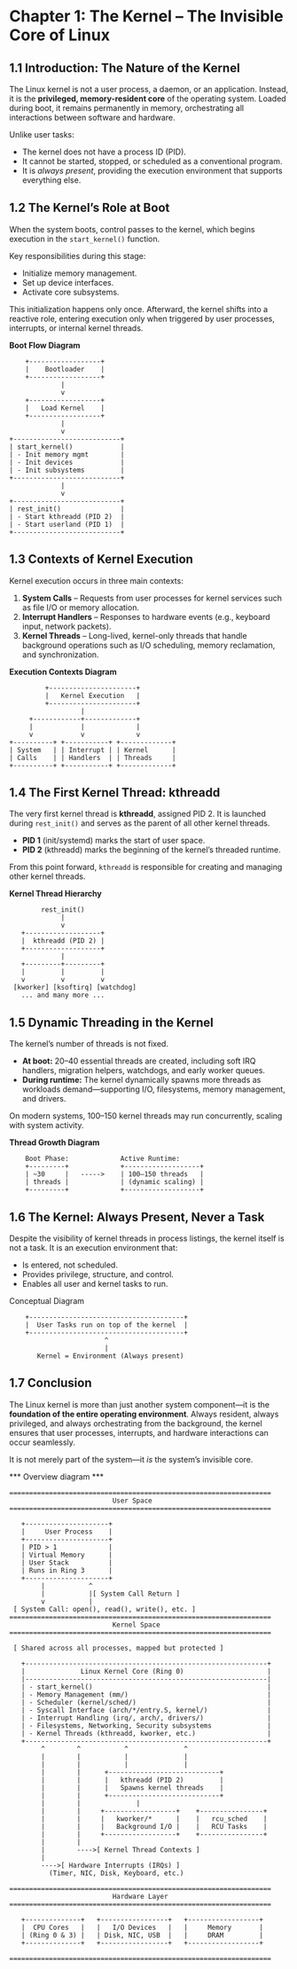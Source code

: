 # Chapter 1: The Kernel – The Invisible Core of Linux  


## 1.1 Introduction: The Nature of the Kernel  

The Linux kernel is not a user process, a daemon, or an application. Instead, it is the **privileged, memory-resident core** of the operating system. Loaded during boot, it remains permanently in memory, orchestrating all interactions between software and hardware.  

Unlike user tasks:  
- The kernel does not have a process ID (PID).  
- It cannot be started, stopped, or scheduled as a conventional program.  
- It is *always present*, providing the execution environment that supports everything else.  

## 1.2 The Kernel’s Role at Boot  

When the system boots, control passes to the kernel, which begins execution in the `start_kernel()` function.  

Key responsibilities during this stage:  
- Initialize memory management.  
- Set up device interfaces.  
- Activate core subsystems.  

This initialization happens only once. Afterward, the kernel shifts into a reactive role, entering execution only when triggered by user processes, interrupts, or internal kernel threads.  

**Boot Flow Diagram** 
```ascii 
    +------------------+
    |    Bootloader    |
    +------------------+
             |
             v
    +------------------+
    |   Load Kernel    |
    +------------------+
             |
             v
+---------------------------+
| start_kernel()            |
| - Init memory mgmt        |
| - Init devices            |
| - Init subsystems         |
+---------------------------+
             |
             v
+---------------------------+
| rest_init()               |
| - Start kthreadd (PID 2)  |
| - Start userland (PID 1)  |
+---------------------------+
```

## 1.3 Contexts of Kernel Execution  

Kernel execution occurs in three main contexts:  

1. **System Calls** – Requests from user processes for kernel services such as file I/O or memory allocation.  
2. **Interrupt Handlers** – Responses to hardware events (e.g., keyboard input, network packets).  
3. **Kernel Threads** – Long-lived, kernel-only threads that handle background operations such as I/O scheduling, memory reclamation, and synchronization.  

**Execution Contexts Diagram**  
```ascii
         +----------------------+
         |   Kernel Execution   |
         +----------------------+
                  |
     +------------+-------------+
     |            |             |
     v            v             v
+----------+ +-----------+ +-------------+
| System   | | Interrupt | | Kernel      |
| Calls    | | Handlers  | | Threads     |
+----------+ +-----------+ +-------------+

```

## 1.4 The First Kernel Thread: kthreadd  

The very first kernel thread is **kthreadd**, assigned PID 2. It is launched during `rest_init()` and serves as the parent of all other kernel threads.  

- **PID 1** (init/systemd) marks the start of user space.  
- **PID 2** (kthreadd) marks the beginning of the kernel’s threaded runtime.  

From this point forward, `kthreadd` is responsible for creating and managing other kernel threads.  

**Kernel Thread Hierarchy**  
```ascii
        rest_init()
             |
             v
   +-------------------+
   |  kthreadd (PID 2) |
   +-------------------+
             |
   +---------+---------+
   |         |         |
   v         v         v
 [kworker] [ksoftirq] [watchdog]
   ... and many more ...

```

## 1.5 Dynamic Threading in the Kernel  

The kernel’s number of threads is not fixed.  

- **At boot:** 20–40 essential threads are created, including soft IRQ handlers, migration helpers, watchdogs, and early worker queues.  
- **During runtime:** The kernel dynamically spawns more threads as workloads demand—supporting I/O, filesystems, memory management, and drivers.  

On modern systems, 100–150 kernel threads may run concurrently, scaling with system activity.  

**Thread Growth Diagram** 

```ascii
    Boot Phase:             Active Runtime:
    +---------+             +-------------------+
    | ~30     |   ----->    | 100–150 threads   |
    | threads |             | (dynamic scaling) |
    +---------+             +-------------------+
```
## 1.6 The Kernel: Always Present, Never a Task

Despite the visibility of kernel threads in process listings, the kernel itself is not a task. It is an execution environment that:
 - Is entered, not scheduled.
 - Provides privilege, structure, and control.
 - Enables all user and kernel tasks to run.

Conceptual Diagram
```ascii
    +---------------------------------------+
    |  User Tasks run on top of the kernel  |
    +---------------------------------------+
                        ^
                        |
       Kernel = Environment (Always present)

```

## 1.7 Conclusion  

The Linux kernel is more than just another system component—it is the **foundation of the entire operating environment**. Always resident, always privileged, and always orchestrating from the background, the kernel ensures that user processes, interrupts, and hardware interactions can occur seamlessly.  

It is not merely part of the system—it *is* the system’s invisible core.  

*** Overview diagram ***
```code
==================================================================
                          User Space
==================================================================

   +---------------------+
   |     User Process    |
   +---------------------+
   | PID > 1             |
   | Virtual Memory      |
   | User Stack          |
   | Runs in Ring 3      |
   +---------------------+
        |           ^
        |           |[ System Call Return ]
        v           |
 [ System Call: open(), read(), write(), etc. ]
==================================================================
                          Kernel Space
==================================================================

 [ Shared across all processes, mapped but protected ]

   +-------------------------------------------------------------+
   |              Linux Kernel Core (Ring 0)                     |
   |-------------------------------------------------------------|
   | - start_kernel()                                            |
   | - Memory Management (mm/)                                   |
   | - Scheduler (kernel/sched/)                                 |
   | - Syscall Interface (arch/*/entry.S, kernel/)               |
   | - Interrupt Handling (irq/, arch/, drivers/)                |
   | - Filesystems, Networking, Security subsystems              |
   | - Kernel Threads (kthreadd, kworker, etc.)                  |
   +-------------------------------------------------------------+
        ^        ^           ^              ^
        |        |           |              |
        |        |           |              |
        |        |      +----------------------------+
        |        |      |   kthreadd (PID 2)         |
        |        |      |   Spawns kernel threads    |
        |        |      +----------------------------+
        |        |              |
        |        |     +------------------+    +----------------+
        |        |     |   kworker/*      |    |   rcu_sched    |
        |        |     |   Background I/O |    |   RCU Tasks    |
        |        |     +------------------+    +----------------+
        |        |
        |        ---->[ Kernel Thread Contexts ] 
        |
        ---->[ Hardware Interrupts (IRQs) ] 
          (Timer, NIC, Disk, Keyboard, etc.)

==================================================================
                          Hardware Layer
==================================================================

   +--------------+   +-----------------+   +------------------+
   |  CPU Cores   |   |   I/O Devices   |   |     Memory       |
   | (Ring 0 & 3) |   | Disk, NIC, USB  |   |     DRAM         |
   +--------------+   +-----------------+   +------------------+

==================================================================
```